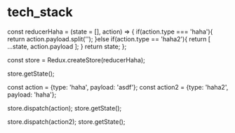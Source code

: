 # tech_stack
const reducerHaha = (state = [], action) => {
  if(action.type === 'haha'){
    return action.payload.split('');
  }else if(action.type == 'haha2'){
    return [ ...state, action.payload ];
  }
  return state;
};

const store = Redux.createStore(reducerHaha);

store.getState();

const action = {type: 'haha', payload: 'asdf'};
const action2 = {type: 'haha2', payload: 'haha'};

store.dispatch(action);
store.getState();

store.dispatch(action2);
store.getState();

